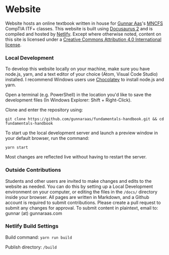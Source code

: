 # Website

Website hosts an online textbook written in house for [Gunnar Aas](https://gunnaraas.com)'s [MNCFS](https://mncfs.org/) CompTIA ITF+ classes.
This website is built using [Docusaurus 2](https://v2.docusaurus.io/) and is compiled and hosted by [Netlify](https://netlify.com).
Except where otherwise noted, content on this site is licensed under a [Creative Commons Attribution 4.0 International license](https://creativecommons.org/licenses/by/4.0/). 

### Local Development

To develop this website locally on your machine, make sure you have node.js, yarn, and a text editor of your choice (Atom, Visual Code Studio) installed. I recommend Windows users use [Chocolatey](https://chocolatey.org) to install node.js and yarn. 

Open a terminal (e.g. PowerShell) in the location you'd like to save the development files (In Windows Explorer: Shift + Right-Click). 

Clone and enter the repository using: 
```
git clone https://github.com/gunnaraas/fundamentals-handbook.git && cd fundamentals-handbook
```

To start up the local development server and launch a preview window in your default browser, run the command: 
```
yarn start
```

Most changes are reflected live without having to restart the server.

### Outside Contributions 

Students and other users are invited to make changes and edits to the website as needed. You can do this by setting up a Local Development environment on your computer, or editing the files in the `/docs/` directory inside your browser. All pages are written in Markdown, and a Github account is required to submit contributions. Please create a pull request to submit any changes for approval. To submit content in plaintext, email to: gunnar (at) gunnaraas.com

### Netlify Build Settings

Build command: `yarn run build`

Publish directory: `/build`

